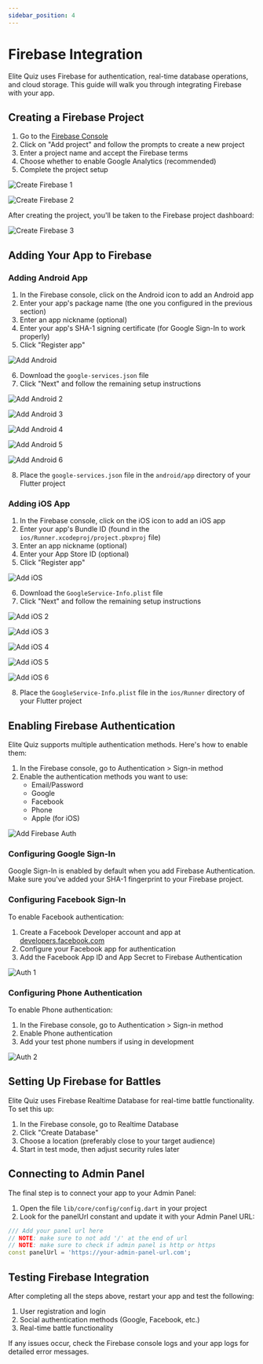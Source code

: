 ```yaml
---
sidebar_position: 4
---
```


# Firebase Integration

Elite Quiz uses Firebase for authentication, real-time database operations, and cloud storage. This guide will walk you through integrating Firebase with your app.

## Creating a Firebase Project

1. Go to the [Firebase Console](https://console.firebase.google.com/)
2. Click on "Add project" and follow the prompts to create a new project
3. Enter a project name and accept the Firebase terms
4. Choose whether to enable Google Analytics (recommended)
5. Complete the project setup

![Create Firebase 1](/img/app/createFirebase1.webp)

![Create Firebase 2](/img/app/createFirebase2.webp)

After creating the project, you'll be taken to the Firebase project dashboard:

![Create Firebase 3](/img/app/createFirebase3.webp)

## Adding Your App to Firebase

### Adding Android App

1. In the Firebase console, click on the Android icon to add an Android app
2. Enter your app's package name (the one you configured in the previous section)
3. Enter an app nickname (optional)
4. Enter your app's SHA-1 signing certificate (for Google Sign-In to work properly)
5. Click "Register app"

![Add Android](/img/app/addAndroid.webp)

6. Download the `google-services.json` file
7. Click "Next" and follow the remaining setup instructions

![Add Android 2](/img/app/addAndroid2.webp)

![Add Android 3](/img/app/addAndroid3.webp)

![Add Android 4](/img/app/addAndroid4.webp)

![Add Android 5](/img/app/addAndroid5.webp)

![Add Android 6](/img/app/addAndroid6.webp)

8. Place the `google-services.json` file in the `android/app` directory of your Flutter project

### Adding iOS App

1. In the Firebase console, click on the iOS icon to add an iOS app
2. Enter your app's Bundle ID (found in the `ios/Runner.xcodeproj/project.pbxproj` file)
3. Enter an app nickname (optional)
4. Enter your App Store ID (optional)
5. Click "Register app"

![Add iOS](/img/app/addIos.webp)

6. Download the `GoogleService-Info.plist` file
7. Click "Next" and follow the remaining setup instructions

![Add iOS 2](/img/app/addIos2.webp)

![Add iOS 3](/img/app/addIos3.webp)

![Add iOS 4](/img/app/addIos4.webp)

![Add iOS 5](/img/app/addIos5.webp)

![Add iOS 6](/img/app/addIos6.webp)

8. Place the `GoogleService-Info.plist` file in the `ios/Runner` directory of your Flutter project

## Enabling Firebase Authentication

Elite Quiz supports multiple authentication methods. Here's how to enable them:

1. In the Firebase console, go to Authentication > Sign-in method
2. Enable the authentication methods you want to use:
   - Email/Password
   - Google
   - Facebook
   - Phone
   - Apple (for iOS)

![Add Firebase Auth](/img/app/addFirebaseAuth.webp)

### Configuring Google Sign-In

Google Sign-In is enabled by default when you add Firebase Authentication. Make sure you've added your SHA-1 fingerprint to your Firebase project.

### Configuring Facebook Sign-In

To enable Facebook authentication:

1. Create a Facebook Developer account and app at [developers.facebook.com](https://developers.facebook.com/)
2. Configure your Facebook app for authentication
3. Add the Facebook App ID and App Secret to Firebase Authentication

![Auth 1](/img/app/auth-1.webp)

### Configuring Phone Authentication

To enable Phone authentication:

1. In the Firebase console, go to Authentication > Sign-in method
2. Enable Phone authentication
3. Add your test phone numbers if using in development

![Auth 2](/img/app/auth-2.webp)

## Setting Up Firebase for Battles

Elite Quiz uses Firebase Realtime Database for real-time battle functionality. To set this up:

1. In the Firebase console, go to Realtime Database
2. Click "Create Database"
3. Choose a location (preferably close to your target audience)
4. Start in test mode, then adjust security rules later

## Connecting to Admin Panel

The final step is to connect your app to your Admin Panel:

1. Open the file `lib/core/config/config.dart` in your project
2. Look for the panelUrl constant and update it with your Admin Panel URL:

```dart
/// Add your panel url here
// NOTE: make sure to not add '/' at the end of url
// NOTE: make sure to check if admin panel is http or https
const panelUrl = 'https://your-admin-panel-url.com';
```

## Testing Firebase Integration

After completing all the steps above, restart your app and test the following:

1. User registration and login
2. Social authentication methods (Google, Facebook, etc.)
3. Real-time battle functionality

If any issues occur, check the Firebase console logs and your app logs for detailed error messages.
